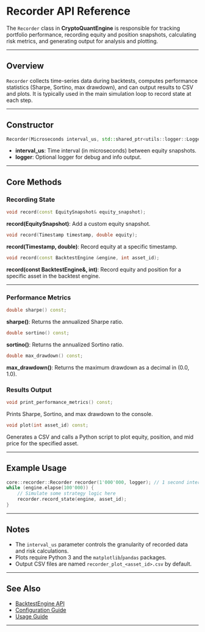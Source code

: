 # Recorder API Reference

The `Recorder` class in **CryptoQuantEngine** is responsible for tracking portfolio performance, recording equity and position snapshots, calculating risk metrics, and generating output for analysis and plotting.

---

## Overview

`Recorder` collects time-series data during backtests, computes performance statistics (Sharpe, Sortino, max drawdown), and can output results to CSV and plots. It is typically used in the main simulation loop to record state at each step.

---

## Constructor
```cpp
Recorder(Microseconds interval_us, std::shared_ptr<utils::logger::Logger> logger = nullptr);
```
- **interval_us**: Time interval (in microseconds) between equity snapshots.
- **logger**: Optional logger for debug and info output.

---

## Core Methods

### Recording State
```cpp
void record(const EquitySnapshot& equity_snapshot);
```
**record(EquitySnapshot)**: Add a custom equity snapshot.
```cpp
void record(Timestamp timestamp, double equity);
```
**record(Timestamp, double)**: Record equity at a specific timestamp.
```cpp
void record(const BacktestEngine &engine, int asset_id);
```
**record(const BacktestEngine&, int)**: Record equity and position for a specific asset in the backtest engine.

---

### Performance Metrics
```cpp
double sharpe() const;
```
**sharpe()**: Returns the annualized Sharpe ratio. 
```cpp
double sortino() const;
```
**sortino()**: Returns the annualized Sortino ratio.
```cpp
double max_drawdown() const;
```
**max_drawdown()**: Returns the maximum drawdown as a decimal in (0.0, 1.0).

### Results Output
```cpp
void print_performance_metrics() const;
```
Prints Sharpe, Sortino, and max drawdown to the console.
```cpp
void plot(int asset_id) const;
```
Generates a CSV and calls a Python script to plot equity, position, and mid price for the specified asset.

---

## Example Usage
```cpp
core::recorder::Recorder recorder(1'000'000, logger); // 1 second interval
while (engine.elapse(100'000)) {
    // Simulate some strategy logic here
    recorder.record_state(engine, asset_id);
} 
```
---

## Notes

- The `interval_us` parameter controls the granularity of recorded data and risk calculations.
- Plots require Python 3 and the `matplotlib`/`pandas` packages.
- Output CSV files are named `recorder_plot_<asset_id>.csv` by default.

---

## See Also

- [BacktestEngine API](backtest_engine.md)
- [Configuration Guide](../configuration.md)
- [Usage Guide](../usage.md)

---